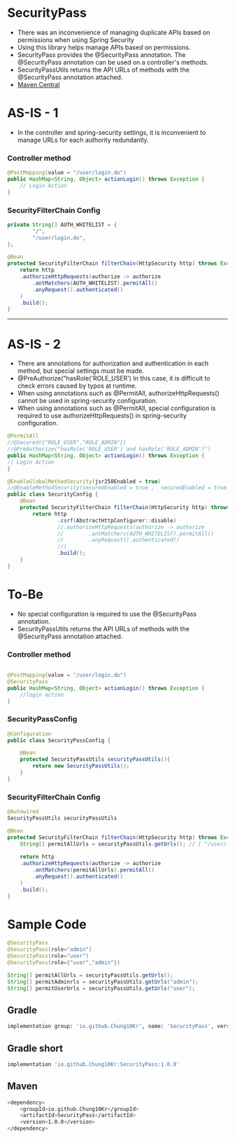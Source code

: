 # SecurityPass
- There was an inconvenience of managing duplicate APIs based on permissions when using Spring Security
- Using this library helps manage APIs based on permissions.
- SecurityPass provides the @SecurityPass annotation. The @SecurityPass annotation can be used on a controller's methods.
- SecurityPassUtils returns the API URLs of methods with the @SecurityPass annotation attached.
- [Maven Central](https://central.sonatype.com/artifact/io.github.Chung10Kr/SecurityPass/1.0.0/overview)

# AS-IS - 1

- In the controller and spring-security settings, it is inconvenient to manage URLs for each authority redundantly.
### Controller method
```java
@PostMapping(value = "/user/login.do")
public HashMap<String, Object> actionLogin() throws Exception {
    // Login Action
}
```

### SecurityFilterChain Config
```java
private String[] AUTH_WHITELIST = {
        "/",
        "/user/login.do",
};

@Bean
protected SecurityFilterChain filterChain(HttpSecurity http) throws Exception {
    return http
    .authorizeHttpRequests(authorize -> authorize
        .antMatchers(AUTH_WHITELIST).permitAll()
        .anyRequest().authenticated()
    )
    .build();
}
```

------------
# AS-IS - 2
- There are annotations for authorization and authentication in each method, but special settings must be made.
- @PreAuthorize("hasRole('ROLE_USER') In this case, it is difficult to check errors caused by typos at runtime.
- When using annotations such as @PermitAll, authorizeHttpRequests() cannot be used in spring-security configuration.
- When using annotations such as @PermitAll, special configuration is required to use authorizeHttpRequests() in spring-security configuration.
```java
@PermitAll
//@Secured({"ROLE_USER","ROLE_ADMIN"})
//@PreAuthorize("hasRole('ROLE_USER') and hasRole('ROLE_ADMIN')")
public HashMap<String, Object> actionLogin() throws Exception {
// Login Action
}
```
```java
@EnableGlobalMethodSecurity(jsr250Enabled = true)
//@EnableMethodSecurity(securedEnabled = true ,  securedEnabled = true)
public class SecurityConfig {
    @Bean
    protected SecurityFilterChain filterChain(HttpSecurity http) throws Exception {
        return http
                .csrf(AbstractHttpConfigurer::disable)
                //.authorizeHttpRequests(authorize -> authorize
                //        .antMatchers(AUTH_WHITELIST).permitAll()
                //        .anyRequest().authenticated()
                //)
                .build();
    }
}
```
# To-Be
- No special configuration is required to use the @SecurityPass annotation.
- SecurityPassUtils returns the API URLs of methods with the @SecurityPass annotation attached.
### Controller method
```java

@PostMapping(value = "/user/login.do")
@SecurityPass
public HashMap<String, Object> actionLogin() throws Exception {
    //login action
}

```

### SecurityPassConfig
```java
@Configuration
public class SecurityPassConfig {

    @Bean
    protected SecurityPassUtils securityPassUtils(){
        return new SecurityPassUtils();
    }
}
```
### SecurityFilterChain Config
```java
@Autowired
SecurityPassUtils securityPassUtils

@Bean
protected SecurityFilterChain filterChain(HttpSecurity http) throws Exception {
    String[] permitAllUrls = securityPassUtils.getUrls(); // [ "/user/login.do" ]
        
    return http
    .authorizeHttpRequests(authorize -> authorize
        .antMatchers(permitAllUrls).permitAll()
        .anyRequest().authenticated()
    )
    .build();
}
```


# Sample Code
```java
@SecurityPass
@SecurityPass(role="admin")
@SecurityPass(role="user")
@SecurityPass(role={"user","admin"})
```
```java
String[] permitAllUrls = securityPassUtils.getUrls();
String[] permitAdminrls = securityPassUtils.getUrls("admin");
String[] permitUserUrls = securityPassUtils.getUrls("user");
```



## Gradle
```bash
implementation group: 'io.github.Chung10Kr', name: 'SecurityPass', version: '1.0.0'
```
## Gradle short
```bash
implementation 'io.github.Chung10Kr:SecurityPass:1.0.0'
```
## Maven
```bash
<dependency>
    <groupId>io.github.Chung10Kr</groupId>
    <artifactId>SecurityPass</artifactId>
    <version>1.0.0</version>
</dependency>
```